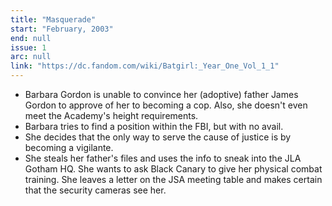 ```yaml
---
title: "Masquerade"
start: "February, 2003"
end: null
issue: 1
arc: null
link: "https://dc.fandom.com/wiki/Batgirl:_Year_One_Vol_1_1"
---
```


- Barbara Gordon is unable to convince her (adoptive) father James Gordon to approve of her to becoming a cop. Also, she doesn't even meet the Academy's height requirements. 
- Barbara tries to find a position within the FBI, but with no avail.
- She decides that the only way to serve the cause of justice is by becoming a vigilante. 
- She steals her father's files and uses the info to sneak into the JLA Gotham HQ. She wants to ask Black Canary to give her physical combat training. She leaves a letter on the JSA meeting table and makes certain that the security cameras see her.
